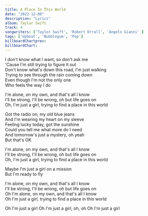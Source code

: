 ```yaml
---
title: A Place In This World
date: "2022-12-08"
description: "Lyrics"
album: Taylor Swift
track: 4
songwriters: ['Taylor Swift', 'Robert Orrall', 'Angelo Gianni' ]
tags: ['Upbeat', 'Bubblegum', 'Pop']
billboardChartprev: 
billboardChart: 
---
```

<p className="verse-one">
I don't know what I want, so don't ask me <br />
'Cause I'm still trying to figure it out <br />
Don't know what's down this road, I'm just walking <br />
Trying to see through the rain coming down <br />
Even though I'm not the only one <br />
Who feels the way I do <br />
</p>
<p className="chorus">
I'm alone, on my own, and that's all I know <br />
I'll be strong, I'll be wrong, oh but life goes on <br />
Oh, I'm just a girl, trying to find a place in this world <br />
</p>
<p className="verse-two">
Got the radio on, my old blue jeans <br />
And I'm wearing my heart on my sleeve <br />
Feeling lucky today, got the sunshine <br />
Could you tell me what more do I need <br />
And tomorrow's just a mystery, oh yeah <br />
But that's OK <br />
</p>
<p className="chorus">
I'm alone, on my own, and that's all I know <br />
I'll be strong, I'll be wrong, oh but life goes on <br />
Oh, I'm just a girl, trying to find a place in this world <br />
</p>
<p className="bridge">
Maybe I'm just a girl on a mission <br />
But I'm ready to fly <br />
</p>
<p className="chorus">
I'm alone, on my own, and that's all I know <br />
I'll be strong, I'll be wrong, oh but life goes on <br />
Oh I'm alone, on my own, and that's all I know <br />
Oh I'm just a girl, trying to find a place in this world <br />
</p>
<p className="outro">
Oh I'm just a girl
Oh I'm just a girl, oh, oh
Oh I'm just a girl
</p>